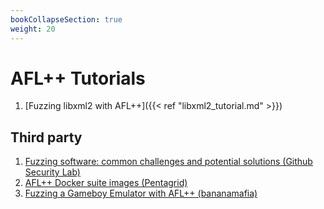 ```yaml
---
bookCollapseSection: true
weight: 20
---
```


# AFL++ Tutorials

1. [Fuzzing libxml2 with AFL++]({{< ref "libxml2_tutorial.md" >}})

## Third party

1. [Fuzzing software: common challenges and potential solutions (Github Security Lab)](https://securitylab.github.com/research/fuzzing-challenges-solutions-1)
2. [AFL++ Docker suite images (Pentagrid)](https://www.pentagrid.ch/en/blog/pentagrid-aflplusplus-suite-docker-images/)
3. [Fuzzing a Gameboy Emulator with AFL++ (bananamafia)](https://bananamafia.dev/post/gb-fuzz/)
